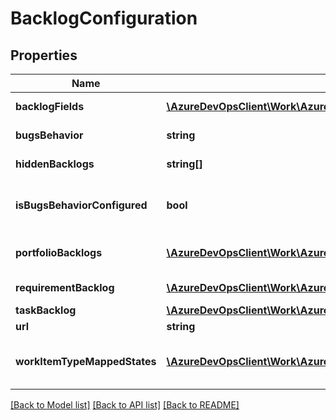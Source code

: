 # BacklogConfiguration

## Properties
Name | Type | Description | Notes
------------ | ------------- | ------------- | -------------
**backlogFields** | [**\AzureDevOpsClient\Work\AzureDevOpsClient\Work\Model\BacklogFields**](BacklogFields.md) | Behavior/type field mapping | [optional] 
**bugsBehavior** | **string** | Bugs behavior | [optional] 
**hiddenBacklogs** | **string[]** | Hidden Backlog | [optional] 
**isBugsBehaviorConfigured** | **bool** | Is BugsBehavior Configured in the process | [optional] 
**portfolioBacklogs** | [**\AzureDevOpsClient\Work\AzureDevOpsClient\Work\Model\BacklogLevelConfiguration[]**](BacklogLevelConfiguration.md) | Portfolio backlog descriptors | [optional] 
**requirementBacklog** | [**\AzureDevOpsClient\Work\AzureDevOpsClient\Work\Model\BacklogLevelConfiguration**](BacklogLevelConfiguration.md) | Requirement backlog | [optional] 
**taskBacklog** | [**\AzureDevOpsClient\Work\AzureDevOpsClient\Work\Model\BacklogLevelConfiguration**](BacklogLevelConfiguration.md) | Task backlog | [optional] 
**url** | **string** |  | [optional] 
**workItemTypeMappedStates** | [**\AzureDevOpsClient\Work\AzureDevOpsClient\Work\Model\WorkItemTypeStateInfo[]**](WorkItemTypeStateInfo.md) | Mapped states for work item types | [optional] 

[[Back to Model list]](../README.md#documentation-for-models) [[Back to API list]](../README.md#documentation-for-api-endpoints) [[Back to README]](../README.md)


